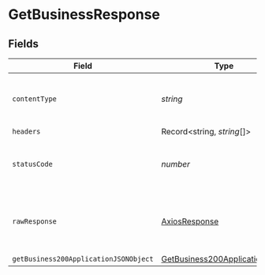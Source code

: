 # GetBusinessResponse


## Fields

| Field                                                                                     | Type                                                                                      | Required                                                                                  | Description                                                                               |
| ----------------------------------------------------------------------------------------- | ----------------------------------------------------------------------------------------- | ----------------------------------------------------------------------------------------- | ----------------------------------------------------------------------------------------- |
| `contentType`                                                                             | *string*                                                                                  | :heavy_check_mark:                                                                        | HTTP response content type for this operation                                             |
| `headers`                                                                                 | Record<string, *string*[]>                                                                | :heavy_minus_sign:                                                                        | N/A                                                                                       |
| `statusCode`                                                                              | *number*                                                                                  | :heavy_check_mark:                                                                        | HTTP response status code for this operation                                              |
| `rawResponse`                                                                             | [AxiosResponse](https://axios-http.com/docs/res_schema)                                   | :heavy_minus_sign:                                                                        | Raw HTTP response; suitable for custom response parsing                                   |
| `getBusiness200ApplicationJSONObject`                                                     | [GetBusiness200ApplicationJSON](../../models/operations/getbusiness200applicationjson.md) | :heavy_minus_sign:                                                                        | OK                                                                                        |